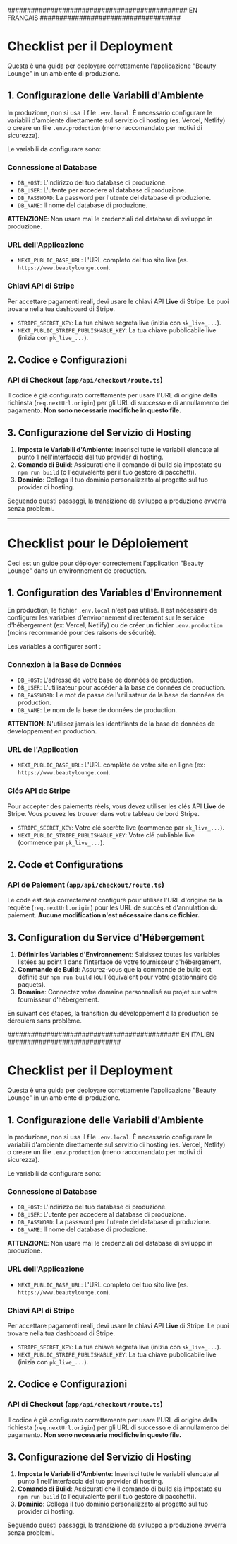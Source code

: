 
##############################################  EN FRANCAIS ####################################

# Checklist per il Deployment

Questa è una guida per deployare correttamente l'applicazione "Beauty Lounge" in un ambiente di produzione.

## 1. Configurazione delle Variabili d'Ambiente

In produzione, non si usa il file `.env.local`. È necessario configurare le variabili d'ambiente direttamente sul servizio di hosting (es. Vercel, Netlify) o creare un file `.env.production` (meno raccomandato per motivi di sicurezza).

Le variabili da configurare sono:

### Connessione al Database
-   `DB_HOST`: L'indirizzo del tuo database di produzione.
-   `DB_USER`: L'utente per accedere al database di produzione.
-   `DB_PASSWORD`: La password per l'utente del database di produzione.
-   `DB_NAME`: Il nome del database di produzione.

**ATTENZIONE**: Non usare mai le credenziali del database di sviluppo in produzione.

### URL dell'Applicazione
-   `NEXT_PUBLIC_BASE_URL`: L'URL completo del tuo sito live (es. `https://www.beautylounge.com`).

### Chiavi API di Stripe
Per accettare pagamenti reali, devi usare le chiavi API **Live** di Stripe. Le puoi trovare nella tua dashboard di Stripe.

-   `STRIPE_SECRET_KEY`: La tua chiave segreta live (inizia con `sk_live_...`).
-   `NEXT_PUBLIC_STRIPE_PUBLISHABLE_KEY`: La tua chiave pubblicabile live (inizia con `pk_live_...`).

## 2. Codice e Configurazioni

### API di Checkout (`app/api/checkout/route.ts`)
Il codice è già configurato correttamente per usare l'URL di origine della richiesta (`req.nextUrl.origin`) per gli URL di successo e di annullamento del pagamento. **Non sono necessarie modifiche in questo file.**

## 3. Configurazione del Servizio di Hosting

1.  **Imposta le Variabili d'Ambiente**: Inserisci tutte le variabili elencate al punto 1 nell'interfaccia del tuo provider di hosting.
2.  **Comando di Build**: Assicurati che il comando di build sia impostato su `npm run build` (o l'equivalente per il tuo gestore di pacchetti).
3.  **Dominio**: Collega il tuo dominio personalizzato al progetto sul tuo provider di hosting.

Seguendo questi passaggi, la transizione da sviluppo a produzione avverrà senza problemi.

---

# Checklist pour le Déploiement

Ceci est un guide pour déployer correctement l'application "Beauty Lounge" dans un environnement de production.

## 1. Configuration des Variables d'Environnement

En production, le fichier `.env.local` n'est pas utilisé. Il est nécessaire de configurer les variables d'environnement directement sur le service d'hébergement (ex: Vercel, Netlify) ou de créer un fichier `.env.production` (moins recommandé pour des raisons de sécurité).

Les variables à configurer sont :

### Connexion à la Base de Données
-   `DB_HOST`: L'adresse de votre base de données de production.
-   `DB_USER`: L'utilisateur pour accéder à la base de données de production.
-   `DB_PASSWORD`: Le mot de passe de l'utilisateur de la base de données de production.
-   `DB_NAME`: Le nom de la base de données de production.

**ATTENTION**: N'utilisez jamais les identifiants de la base de données de développement en production.

### URL de l'Application
-   `NEXT_PUBLIC_BASE_URL`: L'URL complète de votre site en ligne (ex: `https://www.beautylounge.com`).

### Clés API de Stripe
Pour accepter des paiements réels, vous devez utiliser les clés API **Live** de Stripe. Vous pouvez les trouver dans votre tableau de bord Stripe.

-   `STRIPE_SECRET_KEY`: Votre clé secrète live (commence par `sk_live_...`).
-   `NEXT_PUBLIC_STRIPE_PUBLISHABLE_KEY`: Votre clé publiable live (commence par `pk_live_...`).

## 2. Code et Configurations

### API de Paiement (`app/api/checkout/route.ts`)
Le code est déjà correctement configuré pour utiliser l'URL d'origine de la requête (`req.nextUrl.origin`) pour les URL de succès et d'annulation du paiement. **Aucune modification n'est nécessaire dans ce fichier.**

## 3. Configuration du Service d'Hébergement

1.  **Définir les Variables d'Environnement**: Saisissez toutes les variables listées au point 1 dans l'interface de votre fournisseur d'hébergement.
2.  **Commande de Build**: Assurez-vous que la commande de build est définie sur `npm run build` (ou l'équivalent pour votre gestionnaire de paquets).
3.  **Domaine**: Connectez votre domaine personnalisé au projet sur votre fournisseur d'hébergement.

En suivant ces étapes, la transition du développement à la production se déroulera sans problème.


############################################ EN ITALIEN #############################
# Checklist per il Deployment

Questa è una guida per deployare correttamente l'applicazione "Beauty Lounge" in un ambiente di produzione.

## 1. Configurazione delle Variabili d'Ambiente

In produzione, non si usa il file `.env.local`. È necessario configurare le variabili d'ambiente direttamente sul servizio di hosting (es. Vercel, Netlify) o creare un file `.env.production` (meno raccomandato per motivi di sicurezza).

Le variabili da configurare sono:

### Connessione al Database
-   `DB_HOST`: L'indirizzo del tuo database di produzione.
-   `DB_USER`: L'utente per accedere al database di produzione.
-   `DB_PASSWORD`: La password per l'utente del database di produzione.
-   `DB_NAME`: Il nome del database di produzione.

**ATTENZIONE**: Non usare mai le credenziali del database di sviluppo in produzione.

### URL dell'Applicazione
-   `NEXT_PUBLIC_BASE_URL`: L'URL completo del tuo sito live (es. `https://www.beautylounge.com`).

### Chiavi API di Stripe
Per accettare pagamenti reali, devi usare le chiavi API **Live** di Stripe. Le puoi trovare nella tua dashboard di Stripe.

-   `STRIPE_SECRET_KEY`: La tua chiave segreta live (inizia con `sk_live_...`).
-   `NEXT_PUBLIC_STRIPE_PUBLISHABLE_KEY`: La tua chiave pubblicabile live (inizia con `pk_live_...`).

## 2. Codice e Configurazioni

### API di Checkout (`app/api/checkout/route.ts`)
Il codice è già configurato correttamente per usare l'URL di origine della richiesta (`req.nextUrl.origin`) per gli URL di successo e di annullamento del pagamento. **Non sono necessarie modifiche in questo file.**

## 3. Configurazione del Servizio di Hosting

1.  **Imposta le Variabili d'Ambiente**: Inserisci tutte le variabili elencate al punto 1 nell'interfaccia del tuo provider di hosting.
2.  **Comando di Build**: Assicurati che il comando di build sia impostato su `npm run build` (o l'equivalente per il tuo gestore di pacchetti).
3.  **Dominio**: Collega il tuo dominio personalizzato al progetto sul tuo provider di hosting.

Seguendo questi passaggi, la transizione da sviluppo a produzione avverrà senza problemi.

